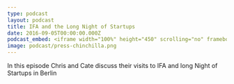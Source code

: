 ```yaml
---
type: podcast
layout: podcast
title: IFA and the Long Night of Startups
date: 2016-09-05T00:00:00.000Z
podcast_embed: <iframe width="100%" height="450" scrolling="no" frameborder="no" src="https://w.soundcloud.com/player/?url=https%3A//api.soundcloud.com/tracks/281384350&amp;auto_play=false&amp;hide_related=false&amp;show_comments=true&amp;show_user=true&amp;show_reposts=false&amp;visual=true"></iframe>
image: podcast/press-chinchilla.png
---
```


In this episode Chris and Cate discuss their visits to IFA and long Night of Startups in Berlin

